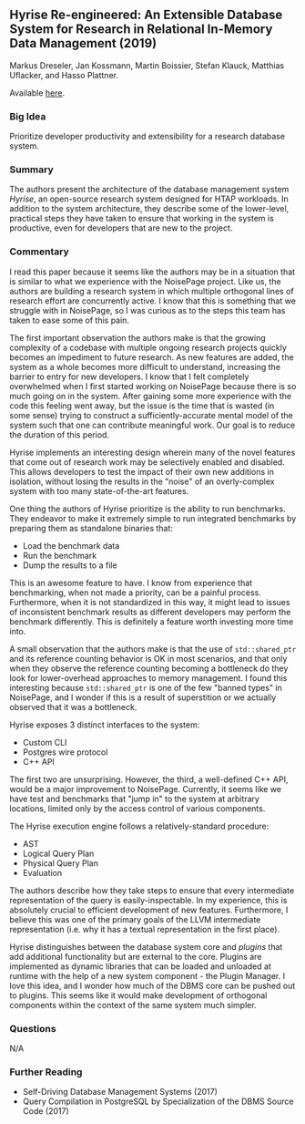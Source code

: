 ## Hyrise Re-engineered: An Extensible Database System for Research in Relational In-Memory Data Management (2019)

Markus Dreseler, Jan Kossmann, Martin Boissier, Stefan Klauck, Matthias Uflacker, and Hasso Plattner.

Available [here](https://openproceedings.org/2019/conf/edbt/EDBT19_paper_152.pdf).

### Big Idea

Prioritize developer productivity and extensibility for a research database system.

### Summary

The authors present the architecture of the database management system _Hyrise_, an open-source research system designed for HTAP workloads. In addition to the system architecture, they describe some of the lower-level, practical steps they have taken to ensure that working in the system is productive, even for developers that are new to the project.

### Commentary

I read this paper because it seems like the authors may be in a situation that is similar to what we experience with the NoisePage project. Like us, the authors are building a research system in which multiple orthogonal lines of research effort are concurrently active. I know that this is something that we struggle with in NoisePage, so I was curious as to the steps this team has taken to ease some of this pain.

The first important observation the authors make is that the growing complexity of a codebase with multiple ongoing research projects quickly becomes an impediment to future research. As new features are added, the system as a whole becomes more difficult to understand, increasing the barrier to entry for new developers. I know that I felt completely overwhelmed when I first started working on NoisePage because there is so much going on in the system. After gaining some more experience with the code this feeling went away, but the issue is the time that is wasted (in some sense) trying to construct a sufficiently-accurate mental model of the system such that one can contribute meaningful work. Our goal is to reduce the duration of this period.

Hyrise implements an interesting design wherein many of the novel features that come out of research work may be selectively enabled and disabled. This allows developers to test the impact of their own new additions in isolation, without losing the results in the "noise" of an overly-complex system with too many state-of-the-art features.

One thing the authors of Hyrise prioritize is the ability to run benchmarks. They endeavor to make it extremely simple to run integrated benchmarks by preparing them as standalone binaries that:
- Load the benchmark data
- Run the benchmark
- Dump the results to a file

This is an awesome feature to have. I know from experience that benchmarking, when not made a priority, can be a painful process. Furthermore, when it is not standardized in this way, it might lead to issues of inconsistent benchmark results as different developers may perform the benchmark differently. This is definitely a feature worth investing more time into.

A small observation that the authors make is that the use of `std::shared_ptr` and its reference counting behavior is OK in most scenarios, and that only when they observe the reference counting becoming a bottleneck do they look for lower-overhead approaches to memory management. I found this interesting because `std::shared_ptr` is one of the few "banned types" in NoisePage, and I wonder if this is a result of superstition or we actually observed that it was a bottleneck.

Hyrise exposes 3 distinct interfaces to the system:
- Custom CLI
- Postgres wire protocol
- C++ API

The first two are unsurprising. However, the third, a well-defined C++ API, would be a major improvement to NoisePage. Currently, it seems like we have test and benchmarks that "jump in" to the system at arbitrary locations, limited only by the access control of various components. 

The Hyrise execution engine follows a relatively-standard procedure:
- AST
- Logical Query Plan
- Physical Query Plan
- Evaluation

The authors describe how they take steps to ensure that every intermediate representation of the query is easily-inspectable. In my experience, this is absolutely crucial to efficient development of new features. Furthermore, I believe this was one of the primary goals of the LLVM intermediate representation (i.e. why it has a textual representation in the first place).

Hyrise distinguishes between the database system core and _plugins_ that add additional functionality but are external to the core. Plugins are implemented as dynamic libraries that can be loaded and unloaded at runtime with the help of a new system component - the Plugin Manager. I love this idea, and I wonder how much of the DBMS core can be pushed out to plugins. This seems like it would make development of orthogonal components within the context of the same system much simpler.

### Questions

N/A

### Further Reading

- Self-Driving Database Management Systems (2017)
- Query Compilation in PostgreSQL by Specialization of the DBMS Source Code (2017)
